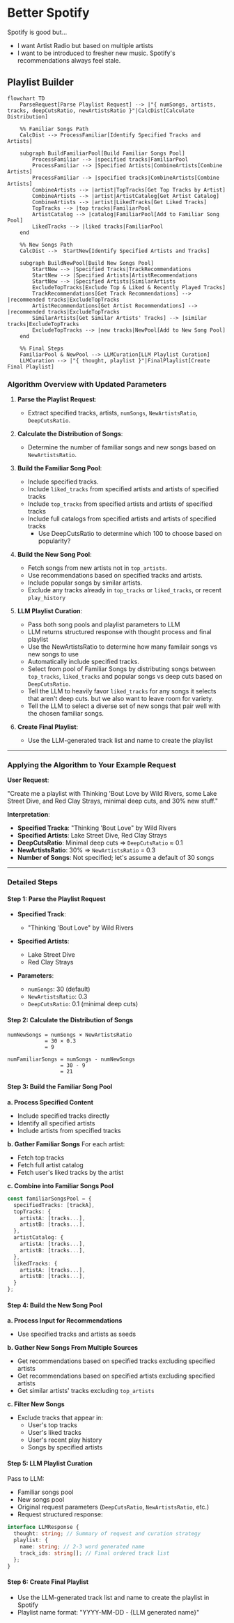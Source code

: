 # Better Spotify

Spotify is good but...

- I want Artist Radio but based on multiple artists
- I want to be introduced to fresher new music. Spotify's recommendations always feel stale.

## Playlist Builder

```mermaid
flowchart TD
    ParseRequest[Parse Playlist Request] --> |"{ numSongs, artists, tracks, deepCutsRatio, newArtistsRatio }"|CalcDist[Calculate Distribution]

    %% Familiar Songs Path
    CalcDist --> ProcessFamiliar[Identify Specified Tracks and Artists]

    subgraph BuildFamiliarPool[Build Familiar Songs Pool]
        ProcessFamiliar --> |specified tracks|FamiliarPool
        ProcessFamiliar --> |Specified Artists|CombineArtists[Combine Artists]
        ProcessFamiliar --> |specified tracks|CombineArtists[Combine Artists]
        CombineArtists --> |artist|TopTracks[Get Top Tracks by Artist]
        CombineArtists --> |artist|ArtistCatalog[Get Artist Catalog]
        CombineArtists --> |artist|LikedTracks[Get Liked Tracks]
        TopTracks --> |top tracks|FamiliarPool
        ArtistCatalog --> |catalog|FamiliarPool[Add to Familiar Song Pool]
        LikedTracks --> |liked tracks|FamiliarPool
    end

    %% New Songs Path
    CalcDist -->  StartNew[Identify Specified Artists and Tracks]

    subgraph BuildNewPool[Build New Songs Pool]
        StartNew --> |Specified Tracks|TrackRecommendations
        StartNew --> |Specified Artists|ArtistRecommendations
        StartNew --> |Specified Artists|SimilarArtists
        ExcludeTopTracks[Exclude Top & Liked & Recently Played Tracks]
        TrackRecommendations[Get Track Recommendations] --> |recommended tracks|ExcludeTopTracks
        ArtistRecommendations[Get Artist Recommendations] --> |recommended tracks|ExcludeTopTracks
        SimilarArtists[Get Similar Artists' Tracks] --> |similar tracks|ExcludeTopTracks
        ExcludeTopTracks --> |new tracks|NewPool[Add to New Song Pool]
    end

    %% Final Steps
    FamiliarPool & NewPool --> LLMCuration[LLM Playlist Curation]
    LLMCuration --> |"{ thought, playlist }"|FinalPlaylist[Create Final Playlist]

```

### **Algorithm Overview with Updated Parameters**

1. **Parse the Playlist Request**:

   - Extract specified tracks, artists, `numSongs`, `NewArtistsRatio`, `DeepCutsRatio`.

2. **Calculate the Distribution of Songs**:

   - Determine the number of familiar songs and new songs based on `NewArtistsRatio`.

3. **Build the Familiar Song Pool**:

   - Include specified tracks.
   - Include `liked_tracks` from specified artists and artists of specified tracks
   - Include `top_tracks` from specified artists and artists of specified tracks
   - Include full catalogs from specified artists and artists of specified tracks
     - Use DeepCutsRatio to determine which 100 to choose based on popularity?

4. **Build the New Song Pool**:

   - Fetch songs from new artists not in `top_artists`.
   - Use recommendations based on specified tracks and artists.
   - Include popular songs by similar artists.
   - Exclude any tracks already in `top_tracks` or `liked_tracks`, or recent `play_history`

5. **LLM Playlist Curation**:

   - Pass both song pools and playlist parameters to LLM
   - LLM returns structured response with thought process and final playlist
   - Use the NewArtistsRatio to determine how many familair songs vs new songs to use
   - Automatically include specified tracks.
   - Select from pool of Familiar Songs by distributing songs between `top_tracks`, `liked_tracks` and popular
     songs vs deep cuts based on `DeepCutsRatio`.
   - Tell the LLM to heavily favor `liked_tracks` for any songs it selects that aren't deep cuts. but we also want
     to leave room for variety.
   - Tell the LLM to select a diverse set of new songs that pair well with the chosen familiar songs.

6. **Create Final Playlist**:

   - Use the LLM-generated track list and name to create the playlist

---

### **Applying the Algorithm to Your Example Request**

**User Request**:

"Create me a playlist with Thinking 'Bout Love by Wild Rivers, some Lake Street Dive, and Red Clay Strays, minimal deep cuts, and 30% new stuff."

**Interpretation**:

- **Specified Tracka**: "Thinking 'Bout Love" by Wild Rivers
- **Specified Artists**: Lake Street Dive, Red Clay Strays
- **DeepCutsRatio**: Minimal deep cuts ⇒ `DeepCutsRatio` ≈ 0.1
- **NewArtistsRatio**: 30% ⇒ `NewArtistsRatio` = 0.3
- **Number of Songs**: Not specified; let's assume a default of 30 songs

---

### **Detailed Steps**

#### **Step 1: Parse the Playlist Request**

- **Specified Track**:

  - "Thinking 'Bout Love" by Wild Rivers

- **Specified Artists**:

  - Lake Street Dive
  - Red Clay Strays

- **Parameters**:
  - `numSongs`: 30 (default)
  - `NewArtistsRatio`: 0.3
  - `DeepCutsRatio`: 0.1 (minimal deep cuts)

#### **Step 2: Calculate the Distribution of Songs**

```
numNewSongs = numSongs × NewArtistsRatio
            = 30 × 0.3
            = 9

numFamiliarSongs = numSongs - numNewSongs
                 = 30 - 9
                 = 21
```

#### **Step 3: Build the Familiar Song Pool**

**a. Process Specified Content**

- Include specified tracks directly
- Identify all specified artists
- Include artists from specified tracks

**b. Gather Familiar Songs**
For each artist:

- Fetch top tracks
- Fetch full artist catalog
- Fetch user's liked tracks by the artist

**c. Combine into Familiar Songs Pool**

```ts
const familiarSongsPool = {
  specifiedTracks: [trackA],
  topTracks: {
    artistA: [tracks...],
    artistB: [tracks...],
  },
  artistCatalog: {
    artistA: [tracks...],
    artistB: [tracks...],
  },
  likedTracks: {
    artistA: [tracks...],
    artistB: [tracks...],
  }
};
```

#### **Step 4: Build the New Song Pool**

**a. Process Input for Recommendations**

- Use specified tracks and artists as seeds

**b. Gather New Songs From Multiple Sources**

- Get recommendations based on specified tracks excluding specified artists
- Get recommendations based on specified artists excluding specified artists
- Get similar artists' tracks excluding `top_artists`

**c. Filter New Songs**

- Exclude tracks that appear in:
  - User's top tracks
  - User's liked tracks
  - User's recent play history
  - Songs by specified artists

#### **Step 5: LLM Playlist Curation**

Pass to LLM:

- Familiar songs pool
- New songs pool
- Original request parameters (`DeepCutsRatio`, `NewArtistsRatio`, etc.)
- Request structured response:

```typescript
interface LLMResponse {
  thought: string; // Summary of request and curation strategy
  playlist: {
    name: string; // 2-3 word generated name
    track_ids: string[]; // Final ordered track list
  };
}
```

#### **Step 6: Create Final Playlist**

- Use the LLM-generated track list and name to create the playlist in Spotify
- Playlist name format: "YYYY-MM-DD - {LLM generated name}"
